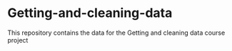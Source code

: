 # Getting-and-cleaning-data
This repository contains the data for the Getting and cleaning data course project 
